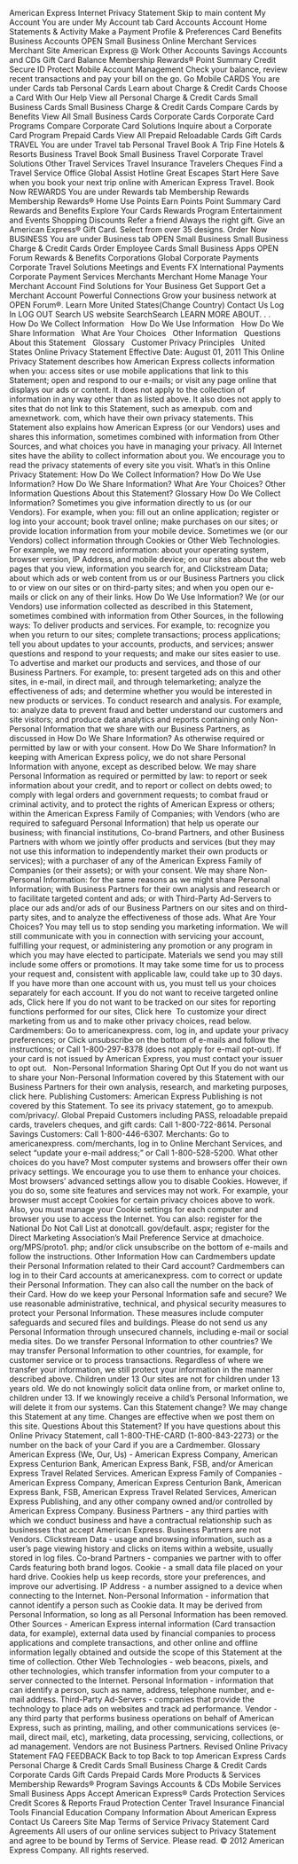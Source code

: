 American Express Internet Privacy Statement Skip to main content My Account You are under My Account tab Card Accounts Account Home Statements & Activity Make a Payment Profile & Preferences Card Benefits Business Accounts OPEN Small Business Online Merchant Services Merchant Site American Express @ Work Other Accounts Savings Accounts and CDs Gift Card Balance Membership Rewards® Point Summary Credit Secure ID Protect Mobile Account Management Check your balance, review recent transactions and pay your bill on the go. Go Mobile CARDS You are under Cards tab Personal Cards Learn about Charge & Credit Cards Choose a Card With Our Help View all Personal Charge & Credit Cards Small Business Cards Small Business Charge & Credit Cards Compare Cards by Benefits View All Small Business Cards Corporate Cards Corporate Card Programs Compare Corporate Card Solutions Inquire about a Corporate Card Program Prepaid Cards View All Prepaid Reloadable Cards Gift Cards TRAVEL You are under Travel tab Personal Travel Book A Trip Fine Hotels & Resorts Business Travel Book Small Business Travel Corporate Travel Solutions Other Travel Services Travel Insurance Travelers Cheques Find a Travel Service Office Global Assist Hotline Great Escapes Start Here Save when you book your next trip online with American Express Travel. Book Now REWARDS You are under Rewards tab Membership Rewards Membership Rewards® Home Use Points Earn Points Point Summary Card Rewards and Benefits Explore Your Cards Rewards Program Entertainment and Events Shopping Discounts Refer a friend Always the right gift. Give an American Express® Gift Card. Select from over 35 designs. Order Now BUSINESS You are under Business tab OPEN Small Business Small Business Charge & Credit Cards Order Employee Cards Small Business Apps OPEN Forum Rewards & Benefits Corporations Global Corporate Payments Corporate Travel Solutions Meetings and Events FX International Payments Corporate Payment Services Merchants Merchant Home Manage Your Merchant Account Find Solutions for Your Business Get Support Get a Merchant Account Powerful Connections Grow your business network at OPEN Forum®. Learn More United States(Change Country) Contact Us Log In LOG OUT Search US website SearchSearch LEARN MORE ABOUT. . .   How Do We Collect Information   How Do We Use Information   How Do We Share Information   What Are Your Choices   Other Information   Questions About this Statement   Glossary   Customer Privacy Principles   United States Online Privacy Statement Effective Date: August 01, 2011 This Online Privacy Statement describes how American Express collects information when you: access sites or use mobile applications that link to this Statement; open and respond to our e-mails; or visit any page online that displays our ads or content. It does not apply to the collection of information in any way other than as listed above. It also does not apply to sites that do not link to this Statement, such as amexpub. com and amexnetwork. com, which have their own privacy statements. This Statement also explains how American Express (or our Vendors) uses and shares this information, sometimes combined with information from Other Sources, and what choices you have in managing your privacy. All Internet sites have the ability to collect information about you. We encourage you to read the privacy statements of every site you visit. What’s in this Online Privacy Statement: How Do We Collect Information? How Do We Use Information? How Do We Share Information? What Are Your Choices? Other Information Questions About this Statement? Glossary How Do We Collect Information? Sometimes you give information directly to us (or our Vendors). For example, when you: fill out an online application; register or log into your account; book travel online; make purchases on our sites; or provide location information from your mobile device. Sometimes we (or our Vendors) collect information through Cookies or Other Web Technologies. For example, we may record information: about your operating system, browser version, IP Address, and mobile device; on our sites about the web pages that you view, information you search for, and Clickstream Data; about which ads or web content from us or our Business Partners you click to or view on our sites or on third-party sites; and when you open our e-mails or click on any of their links. How Do We Use Information? We (or our Vendors) use information collected as described in this Statement, sometimes combined with information from Other Sources, in the following ways: To deliver products and services. For example, to: recognize you when you return to our sites; complete transactions; process applications; tell you about updates to your accounts, products, and services; answer questions and respond to your requests; and make our sites easier to use. To advertise and market our products and services, and those of our Business Partners. For example, to: present targeted ads on this and other sites, in e-mail, in direct mail, and through telemarketing; analyze the effectiveness of ads; and determine whether you would be interested in new products or services. To conduct research and analysis. For example, to: analyze data to prevent fraud and better understand our customers and site visitors; and produce data analytics and reports containing only Non-Personal Information that we share with our Business Partners, as discussed in How Do We Share Information? As otherwise required or permitted by law or with your consent. How Do We Share Information? In keeping with American Express policy, we do not share Personal Information with anyone, except as described below. We may share Personal Information as required or permitted by law: to report or seek information about your credit, and to report or collect on debts owed; to comply with legal orders and government requests; to combat fraud or criminal activity, and to protect the rights of American Express or others; within the American Express Family of Companies; with Vendors (who are required to safeguard Personal Information) that help us operate our business; with financial institutions, Co-brand Partners, and other Business Partners with whom we jointly offer products and services (but they may not use this information to independently market their own products or services); with a purchaser of any of the American Express Family of Companies (or their assets); or with your consent. We may share Non-Personal Information: for the same reasons as we might share Personal Information; with Business Partners for their own analysis and research or to facilitate targeted content and ads; or with Third-Party Ad-Servers to place our ads and/or ads of our Business Partners on our sites and on third-party sites, and to analyze the effectiveness of those ads. What Are Your Choices? You may tell us to stop sending you marketing information. We will still communicate with you in connection with servicing your account, fulfilling your request, or administering any promotion or any program in which you may have elected to participate. Materials we send you may still include some offers or promotions. It may take some time for us to process your request and, consistent with applicable law, could take up to 30 days. If you have more than one account with us, you must tell us your choices separately for each account. If you do not want to receive targeted online ads, Click here If you do not want to be tracked on our sites for reporting functions performed for our sites, Click here  To customize your direct marketing from us and to make other privacy choices, read below. Cardmembers: Go to americanexpress. com, log in, and update your privacy preferences; or Click unsubscribe on the bottom of e-mails and follow the instructions; or Call 1-800-297-8378 (does not apply for e-mail opt-out). If your card is not issued by American Express, you must contact your issuer to opt out.   Non-Personal Information Sharing Opt Out If you do not want us to share your Non-Personal Information covered by this Statement with our Business Partners for their own analysis, research, and marketing purposes, click here. Publishing Customers: American Express Publishing is not covered by this Statement. To see its privacy statement, go to amexpub. com/privacy/. Global Prepaid Customers including PASS, reloadable prepaid cards, travelers cheques, and gift cards: Call 1-800-722-8614. Personal Savings Customers: Call 1-800-446-6307. Merchants: Go to americanexpress. com/merchants, log in to Online Merchant Services, and select “update your e-mail address;” or Call 1-800-528-5200. What other choices do you have? Most computer systems and browsers offer their own privacy settings. We encourage you to use them to enhance your choices. Most browsers’ advanced settings allow you to disable Cookies. However, if you do so, some site features and services may not work. For example, your browser must accept Cookies for certain privacy choices above to work. Also, you must manage your Cookie settings for each computer and browser you use to access the Internet. You can also: register for the National Do Not Call List at donotcall. gov/default. aspx; register for the Direct Marketing Association’s Mail Preference Service at dmachoice. org/MPS/proto1. php; and/or click unsubscribe on the bottom of e-mails and follow the instructions. Other Information How can Cardmembers update their Personal Information related to their Card account? Cardmembers can log in to their Card accounts at americanexpress. com to correct or update their Personal Information. They can also call the number on the back of their Card. How do we keep your Personal Information safe and secure? We use reasonable administrative, technical, and physical security measures to protect your Personal Information. These measures include computer safeguards and secured files and buildings. Please do not send us any Personal Information through unsecured channels, including e-mail or social media sites. Do we transfer Personal Information to other countries? We may transfer Personal Information to other countries, for example, for customer service or to process transactions. Regardless of where we transfer your information, we still protect your information in the manner described above. Children under 13 Our sites are not for children under 13 years old. We do not knowingly solicit data online from, or market online to, children under 13. If we knowingly receive a child’s Personal Information, we will delete it from our systems. Can this Statement change? We may change this Statement at any time. Changes are effective when we post them on this site. Questions About this Statement? If you have questions about this Online Privacy Statement, call 1-800-THE-CARD (1-800-843-2273) or the number on the back of your Card if you are a Cardmember. Glossary American Express (We, Our, Us) - American Express Company, American Express Centurion Bank, American Express Bank, FSB, and/or American Express Travel Related Services. American Express Family of Companies - American Express Company, American Express Centurion Bank, American Express Bank, FSB, American Express Travel Related Services, American Express Publishing, and any other company owned and/or controlled by American Express Company. Business Partners - any third parties with which we conduct business and have a contractual relationship such as businesses that accept American Express. Business Partners are not Vendors. Clickstream Data - usage and browsing information, such as a user’s page viewing history and clicks on items within a website, usually stored in log files. Co-brand Partners - companies we partner with to offer Cards featuring both brand logos. Cookie - a small data file placed on your hard drive. Cookies help us keep records, store your preferences, and improve our advertising. IP Address - a number assigned to a device when connecting to the Internet. Non-Personal Information - information that cannot identify a person such as Cookie data. It may be derived from Personal Information, so long as all Personal Information has been removed. Other Sources - American Express internal information (Card transaction data, for example), external data used by financial companies to process applications and complete transactions, and other online and offline information legally obtained and outside the scope of this Statement at the time of collection. Other Web Technologies - web beacons, pixels, and other technologies, which transfer information from your computer to a server connected to the Internet. Personal Information - information that can identify a person, such as name, address, telephone number, and e-mail address. Third-Party Ad-Servers - companies that provide the technology to place ads on websites and track ad performance. Vendor - any third party that performs business operations on behalf of American Express, such as printing, mailing, and other communications services (e-mail, direct mail, etc), marketing, data processing, servicing, collections, or ad management. Vendors are not Business Partners. Revised Online Privacy Statement FAQ FEEDBACK Back to top Back to top American Express Cards Personal Charge & Credit Cards Small Business Charge & Credit Cards Corporate Cards Gift Cards Prepaid Cards More Products & Services Membership Rewards® Program Savings Accounts & CDs Mobile Services Small Business Apps Accept American Express® Cards Protection Services Credit Scores & Reports Fraud Protection Center Travel Insurance Financial Tools Financial Education Company Information About American Express Contact Us Careers Site Map Terms of Service Privacy Statement Card Agreements All users of our online services subject to Privacy Statement and agree to be bound by Terms of Service. Please read. © 2012 American Express Company. All rights reserved.